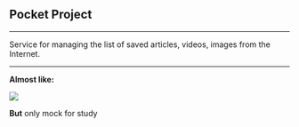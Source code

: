 ## Pocket Project

***

Service for managing the list of saved articles, videos, images from the Internet.

***

**Almost like:**  

![](https://amherstwire.com/wp-content/uploads/2020/02/unnamed-1.png)

**But** only mock for study 